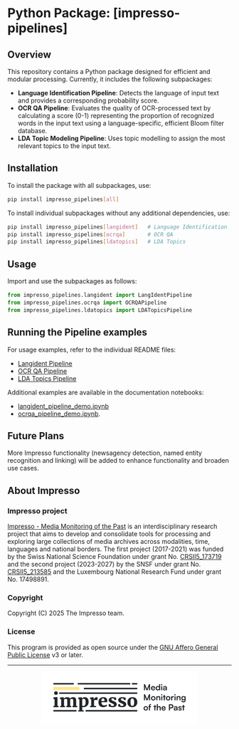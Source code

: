 # Python Package: [impresso-pipelines]

## Overview
This repository contains a Python package designed for efficient and modular processing. Currently, it includes the following subpackages:

- **Language Identification Pipeline**: Detects the language of input text and provides a corresponding probability score.
- **OCR QA Pipeline**: Evaluates the quality of OCR-processed text by calculating a score (0-1) representing the proportion of recognized words in the input text using a language-specific, efficient Bloom filter database.
- **LDA Topic Modeling Pipeline**: Uses topic modelling to assign the most relevant topics to the input text. 



## Installation
To install the package with all subpackages, use:
```bash
pip install impresso_pipelines[all]
```

To install individual subpackages without any additional dependencies, use:
```bash
pip install impresso_pipelines[langident]   # Language Identification
pip install impresso_pipelines[ocrqa]       # OCR QA
pip install impresso_pipelines[ldatopics]   # LDA Topics
```

## Usage
Import and use the subpackages as follows:
```python
from impresso_pipelines.langident import LangIdentPipeline
from impresso_pipelines.ocrqa import OCRQAPipeline
from impresso_pipelines.ldatopics import LDATopicsPipeline
```

## Running the Pipeline examples
For usage examples, refer to the individual README files:

 - [Langident Pipeline](README_langident.md)
 - [OCR QA Pipeline](./impresso_pipelines/ocrqa/README.md)
 - [LDA Topics Pipeline](./impresso_pipelines/ldatopics/README.md)



Additional examples are available in the documentation notebooks:
 - [langident_pipeline_demo.ipynb](https://github.com/impresso/impresso-datalab-notebooks/tree/main/annotate/langident_pipeline_demo.ipynb)
 - [ocrqa_pipeline_demo.ipynb](https://github.com/impresso/impresso-datalab-notebooks/tree/main/annotate/ocrqa_pipeline_demo.ipynb).

## Future Plans
More Impresso functionality (newsagency detection, named entity recognition and linking) will be added to enhance functionality and broaden use cases.


## About Impresso

### Impresso project

[Impresso - Media Monitoring of the Past](https://impresso-project.ch) is an interdisciplinary research project that aims to develop and consolidate tools for processing and exploring large collections of media archives across modalities, time, languages and national borders. The first project (2017-2021) was funded by the Swiss National Science Foundation under grant No. [CRSII5_173719](http://p3.snf.ch/project-173719) and the second project (2023-2027) by the SNSF under grant No. [CRSII5_213585](https://data.snf.ch/grants/grant/213585) and the Luxembourg National Research Fund under grant No. 17498891.

### Copyright

Copyright (C) 2025 The Impresso team.

### License

This program is provided as open source under the [GNU Affero General Public License](https://github.com/impresso/impresso-pyindexation/blob/master/LICENSE) v3 or later.

---

<p align="center">
  <img src="https://github.com/impresso/impresso.github.io/blob/master/assets/images/3x1--Yellow-Impresso-Black-on-White--transparent.png?raw=true" width="350" alt="Impresso Project Logo"/>
</p>


